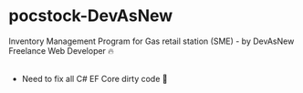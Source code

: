 # pocstock-DevAsNew

Inventory Management Program for Gas retail station (SME) - by DevAsNew Freelance Web Developer 🔥 <br><br>
* Need to fix all C# EF Core dirty code 💩
